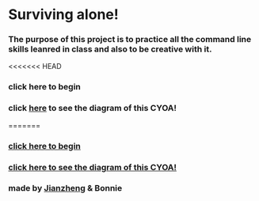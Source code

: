 # Surviving alone! 
### The purpose of this project is to practice all the command line skills leanred in class and also to be creative with it.
<<<<<<< HEAD
### click here to begin 
### click [here](https://docs.google.com/drawings/d/15uLh23dPFDWbIgFdUWY_tdSa9iu3kz0zVtXJsPm-rDM/edit) to see the diagram of this CYOA!
=======
### [click here to begin](storage/surviving.md) 
### [click here to see the diagram of this CYOA!](https://docs.google.com/drawings/d/15uLh23dPFDWbIgFdUWY_tdSa9iu3kz0zVtXJsPm-rDM/edit)
>>>>>>> 
### made by [Jianzheng](https://github.com/jianzhengr3591) & Bonnie